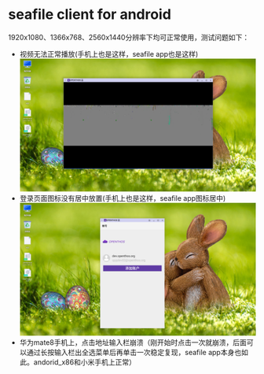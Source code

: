 # seafile client for android
1920x1080、1366x768、2560x1440分辨率下均可正常使用，测试问题如下：
- 视频无法正常播放(手机上也是这样，seafile app也是这样)
![](../../picture/seafile_clientvideo.png)
- 登录页面图标没有居中放置(手机上也是这样，seafile app图标居中)
![](../../picture/seafile_clientmiddle.png)
- 华为mate8手机上，点击地址输入栏崩溃（刚开始时点击一次就崩溃，后面可以通过长按输入栏出全选菜单后再单击一次稳定复现，seafile app本身也如此。andorid_x86和小米手机上正常）
